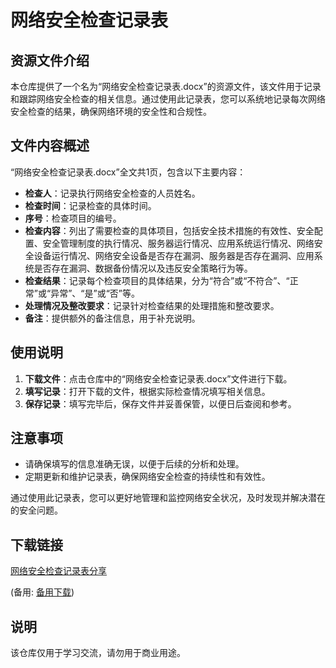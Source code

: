# 网络安全检查记录表

## 资源文件介绍

本仓库提供了一个名为“网络安全检查记录表.docx”的资源文件，该文件用于记录和跟踪网络安全检查的相关信息。通过使用此记录表，您可以系统地记录每次网络安全检查的结果，确保网络环境的安全性和合规性。

## 文件内容概述

“网络安全检查记录表.docx”全文共1页，包含以下主要内容：

- **检查人**：记录执行网络安全检查的人员姓名。
- **检查时间**：记录检查的具体时间。
- **序号**：检查项目的编号。
- **检查内容**：列出了需要检查的具体项目，包括安全技术措施的有效性、安全配置、安全管理制度的执行情况、服务器运行情况、应用系统运行情况、网络安全设备运行情况、网络安全设备是否存在漏洞、服务器是否存在漏洞、应用系统是否存在漏洞、数据备份情况以及违反安全策略行为等。
- **检查结果**：记录每个检查项目的具体结果，分为“符合”或“不符合”、“正常”或“异常”、“是”或“否”等。
- **处理情况及整改要求**：记录针对检查结果的处理措施和整改要求。
- **备注**：提供额外的备注信息，用于补充说明。

## 使用说明

1. **下载文件**：点击仓库中的“网络安全检查记录表.docx”文件进行下载。
2. **填写记录**：打开下载的文件，根据实际检查情况填写相关信息。
3. **保存记录**：填写完毕后，保存文件并妥善保管，以便日后查阅和参考。

## 注意事项

- 请确保填写的信息准确无误，以便于后续的分析和处理。
- 定期更新和维护记录表，确保网络安全检查的持续性和有效性。

通过使用此记录表，您可以更好地管理和监控网络安全状况，及时发现并解决潜在的安全问题。

## 下载链接
[网络安全检查记录表分享](https://pan.quark.cn/s/c326ce7632a7) 

(备用: [备用下载](https://pan.baidu.com/s/1I7lAL6m25W43FezEdyRLNA?pwd=1234))

## 说明

该仓库仅用于学习交流，请勿用于商业用途。
